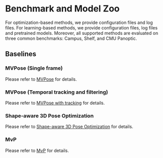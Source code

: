 # Benchmark and Model Zoo

For optimization-based methods, we provide configuration files and log files.
For learning-based methods, we provide configuration files, log files and pretrained models.
Moreover, all supported methods are evaluated on three common benchmarks: Campus, Shelf, and CMU Panoptic.

## Baselines

### MVPose (Single frame)

Please refer to [MVPose](../../configs/mvpose/README.md) for details.

### MVPose (Temporal tracking and filtering)

Please refer to [MVPose with tracking](../../configs/mvpose_tracking/README.md) for details.

### Shape-aware 3D Pose Optimization

Please refer to [Shape-aware 3D Pose Optimization](../../configs/shape_aware_pose_optim/README.md) for details.

### MvP

Please refer to [MvP](../../configs/mvp/README.md) for details.
